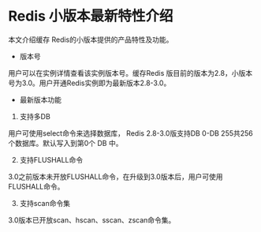 # Redis 小版本最新特性介绍

本文介绍缓存 Redis的小版本提供的产品特性及功能。

- 版本号

用户可以在实例详情查看该实例版本号。缓存Redis 版目前的版本为2.8，小版本号为3.0。用户开通Redis实例即为最新版本2.8-3.0。

- 最新版本功能
1.   支持多DB

用户可使用select命令来选择数据库， Redis 2.8-3.0版支持DB 0-DB 255共256个数据库。默认写入到第0个 DB 中。


2.   支持FLUSHALL命令

3.0之前版本未开放FLUSHALL命令，在升级到3.0版本后，用户可使用FLUSHALL命令。



 3.  支持scan命令集

3.0版本已开放scan、hscan、sscan、zscan命令集。
